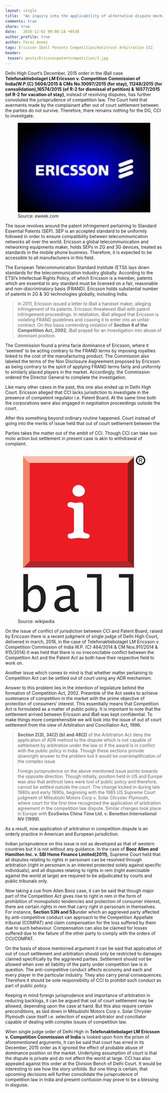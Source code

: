 ```yaml
---
layout: single
title:  "An inquiry into the applicability of alternative dispute mechanism into competition disputes"
comments: true
share: true
date:   2016-12-02 00:00:18 +0530
author_profile: true
author: Faraz Anees
tags: Ericsson Iball Patents Competition/Antitrust Arbitration CCI
header:
 teaser: posts/Ericssonpatentcompetition/1.jpg
---
```

Delhi High Court’s December, 2015 order in the iBall case <b>Telefonaktiebolaget LM Ericsson v. Competition Commission of India(W.P.(C) 5604/2015 & CMs No.10097/2015 (for stay), 11248/2015 (for consolidation),16574/2015 (of R-2 for dismissal of petition) & 16577/2015 (of R-2 for vacation of stay)</b>, instead of resolving disputes, has further convoluted the jurisprudence of competition law. The Court held that averments made by the complainant after out of court settlement between the parties do not survive. Therefore, there remains nothing for the DG, CCI to investigate.

<figure class="half">
<a href="/images/posts/Ericssonpatentcompetition/1.jpg"><img src="/images/posts/Ericssonpatentcompetition/1.jpg"></a>
<figcaption>Source: eweek.com </figcaption>
</figure>

The issue revolves around the patent infringement pertaining to Standard Essential Patents (SEP). SEP is an accepted standard to be uniformly followed in order to ensure compatibility between telecommunication networks all over the world. Ericsson a global telecommunication and networking equipments maker, holds SEPs in 2G and 3G devices, treated as standards in the mobile phone business. Therefore, it is expected to be accessible to all manufacturers in this field.

The European Telecommunication Standard Institute (ETSI) lays down standards for the telecommunication industry globally. According to the ETSI’s Intellectual Rights Policy, of which Ericsson is a member, patents which are essential to any standard must be licensed on a fair, reasonable and non-discriminatory basis (FRAND). Ericsson holds substantial number of patents in 2G & 3G technologies globally, including India.

<blockquote>
In 2011, Ericsson issued a letter to iBall a handset maker, alleging infringement of its patents. Ericsson threatened iBall with patent infringement proceedings. In retaliation, iBall alleged that Ericsson is violating FRAND guidelines and coaxing it to enter into an unfair contract. On this basis contending violation of <b>Section 4 of the Competition Act, 2002</b>, iBall prayed for an investigation into abuse of dominant position.
</blockquote>

The Commission found a prima facie dominance of Ericsson, where it ‘seemed’ to be acting contrary to the FRAND terms by imposing royalties linked to the cost of the manufacturing product. The Commission also labeled the terms of the Non Disclosure Aagreement proposed by Ericsson as being contrary to the spirit of applying FRAND terms fairly and uniformly to similarly placed players in the market. Accordingly, the Commission ordered the Director General to complete the investigation.

Like many other cases in the past, this one also ended up in Delhi High Court. Ericsson alleged that CCI lacks jurisdiction to investigate in the presence of competent regulator i.e. Patent Board. At the same time both the corporations were also engaged in negotiation proceedings outside the court.

After this something beyond ordinary routine happened. Court instead of going into the merits of issue held that out of court settlement between the

Parties takes the matter out of the ambit of CCI. Though CCI can take suo moto action but settlement in present case is akin to withdrawal of complaint.

<figure class="half">
<a href="/images/posts/Ericssonpatentcompetition/2.jpg"><img src="/images/posts/Ericssonpatentcompetition/2.jpg"></a>
<figcaption>Source: wikipedia </figcaption>
</figure>

On the issue of conflict of jurisdiction between CCI and Patent Board, raised by Ericcson there is a recent judgment of single judge of Delhi High Court, delivered in march, 2016, in the case of Telefonaktiebolaget LM Ericsson v. Competition Commission of India W.P. (C) 464/2014 & CM Nos.911/2014 & 915/2014).It was held that there is no irreconcilable conflict between the Competition Act and the Patent Act as both have their respective field to work on.

Another issue which comes to mind is that whether matter pertaining to Competition Act can be settled out of court using any ADR mechanism.

Answer to this problem lies in the intention of legislature behind the formation of Competition Act, 2002. Preamble of the Act seeks to achieve sustenance of competition in the market with the prime objective of protection of consumers’ interest. This essentially means that Competition Act is formulated as a matter of public policy. It is important to note that the settlement arrived between Ericsson and iBall was kept confidential. To make things more comprehensible we will look into the issue of out of court settlement from the view of Arbitration and Conciliation Act, 1996.

<blockquote>
<b>Section 2(3), 34(2) (b) and 48(2)</b>  of the Arbitration Act deny the application of ADR method to the dispute which is not capable of settlement by arbitration under the law or if the award is in conflict with the public policy in India. Though these sections provide downright answer to the problem but it would be oversimplification of the complex issue.

Foreign jurisprudence on the above mentioned issue points towards the opposite direction. Though initially, position held in US and Europe was also that antitrust laws were tool of public policy and therefore, cannot be settled outside the court. The change kicked in during late 1980s and early 1990s, beginning with the 1985 US Supreme Court judgment of Mitsubishi Motors Corp v. Solar Chrysler Plymouth, where court for the first time recognized the application of arbitration agreement in the competition law dispute. Similar changes took place in Europe with <b>EcoSwiss China Time Ltd. v. Benetton International NV (1999)</b>.
</blockquote>

As a result, now application of arbitration in competition dispute is an orderly practice in American and European jurisdiction.

Indian jurisprudence on this issue is not as developed as that of western countries but it is not without any guidance. In the case of <b>Booz Allen and Hamilton Inc.  v.  SBI Home Finance Limited(2011)</b>, Supreme Court held that all disputes relating to rights in personam can be resolved through arbitration (right in personam is an interest protected solely against specific individuals); and all disputes relating to rights in rem (right exercisable against the world at large) are required to be adjudicated by courts and public tribunals only.

Now taking a cue from Allen Booz case, it can be said that though major part of the Competition Act gives rise to right in rem in the form of prohibition of monopolistic tendencies and protection of consumer interest, there are certain rights in rem that carry right in personam in themselves. For instance, <b>Section 53N and 53</b>under which an aggrieved party affected by anti-competitive conduct can approach to the Competition Appellate tribunal (COMPAT) and claim compensation for the loss suffered by them due to such behaviour. Compensation can also be claimed for losses suffered due to the failure of the other party to comply with the orders of CCI/COMPAT.

On the basis of above mentioned argument it can be said that application of out of court settlement and arbitration should only be restricted to damages claimed specifically by the aggrieved parties. Settlement should not be allowed when over all liability of the party under competition law is in question. The anti-competitive conduct affects economy and each and every player in the particular industry. They also carry penal consequences. Therefore it should be sole responsibility of CCI to prohibit such conduct as part of public policy.

Keeping in mind foreign jurisprudence and importance of arbitration in reducing backlogs, it can be argued that out of court settlement  may be allowed, depending upon the case at hand. But this also require certain preconditions, as laid down in  Mitsubishi Motors Corp v. Solar Chrysler Plymouth case itself i.e. selection of expert arbitrator  and conciliator capable of dealing with complex issues of competition law.

When single judge order of Delhi High in <b>Telefonaktiebolaget LM Ericsson v. Competition Commission of India</b> is looked upon from the prism of aforementioned arguments, it can be said that court has erred in its December, 2015 order as it ignored the effect of probable abuse of dominance position on the market.  Underlying assumption of court is that the dispute is private and do not affect the world at large. CCI has also appealed against this order at the Division Bench of Delhi Court. It would be interesting to see how the story unfolds. But one thing is certain, that upcoming decisions will further consolidate the jurisprudence of competition law in India and present confusion may prove to be a blessing in disguise.
